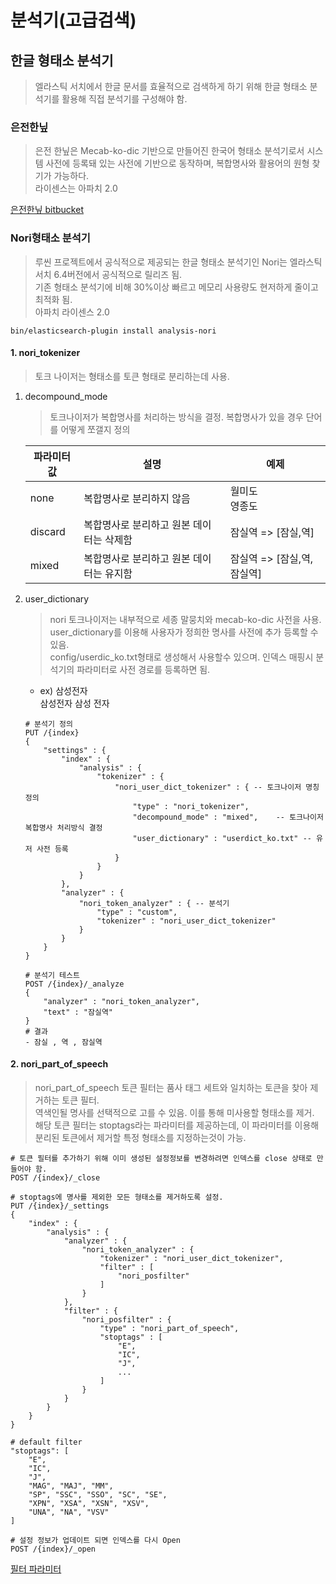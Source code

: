 # 분석기(고급검색)

## 한글 형태소 분석기
> 엘라스틱 서치에서 한글 문서를 효율적으로 검색하게 하기 위해 한글 형태소 분석기를 활용해 직접 분석기를 구성해야 함.  

### 은전한닢
> 은전 한닢은 Mecab-ko-dic 기반으로 만들어진 한국어 형태소 분석기로서 시스템 사전에 등록돼 있는 사전에 기반으로 동작하며, 복합명사와 활용어의 원형 찾기가 가능하다.  
> 라이센스는 아파치 2.0

[은전한닢 bitbucket](https://bitbucket.org/eunjeon/seunjeon/src/master/elasticsearch/)

### Nori형태소 분석기
> 루씬 프로젝트에서 공식적으로 제공되는 한글 형태소 분석기인 Nori는 엘라스틱 서치 6.4버전에서 공식적으로 릴리즈 됨.  
> 기존 형태소 분석기에 비해 30%이상 빠르고 메모리 사용량도 현저하게 줄이고 최적화 됨.  
> 아파치 라이센스 2.0  

```
bin/elasticsearch-plugin install analysis-nori
```

#### 1. nori_tokenizer
> 토크 나이저는 형태소를 토큰 형태로 분리하는데 사용.  
1. decompound_mode  
    > 토크나이저가 복합명사를 처리하는 방식을 결정. 복합명사가 있을 경우 단어를 어떻게 쪼갤지 정의  

    |파라미터값|설명|예제|
    |---|---|---|  
    |none|복합명사로 분리하지 않음|월미도<br>영종도|
    |discard|복합명사로 분리하고 원본 데이터는 삭제함|잠실역 => [잠실,역]|
    |mixed|복합명사로 분리하고 원본 데이터는 유지함|잠실역 => [잠실,역,잠실역]|

2. user_dictionary  
    > nori 토크나이저는 내부적으로 세종 말뭉치와 mecab-ko-dic 사전을 사용.   
    > user_dictionary를 이용해 사용자가 정희한 명사를 사전에 추가 등록할 수 있음.  
    > config/userdic_ko.txt형태로 생성해서 사용할수 있으며. 인덱스 매핑시 분석기의 파라미터로 사전 경로를 등록하면 됨.  
    - ex) 삼성전자  
    삼성전자 삼성 전자  

    ```
    # 분석기 정의
    PUT /{index} 
    {
        "settings" : {
            "index" : {
                "analysis" : {
                    "tokenizer" : {
                        "nori_user_dict_tokenizer" : { -- 토크나이저 명칭 정의
                            "type" : "nori_tokenizer",
                            "decompound_mode" : "mixed",    -- 토크나이저 복합명사 처리방식 결정
                            "user_dictionary" : "userdict_ko.txt" -- 유저 사전 등록
                        }
                    }
                }
            },
            "analyzer" : {
                "nori_token_analyzer" : { -- 분석기
                    "type" : "custom",
                    "tokenizer" : "nori_user_dict_tokenizer"
                }
            }
        }
    }    
    ```
    ```
    # 분석기 테스트
    POST /{index}/_analyze
    {
        "analyzer" : "nori_token_analyzer",
        "text" : "잠실역"
    }
    # 결과
    - 잠실 , 역 , 잠실역
    ```

#### 2. nori_part_of_speech
> nori_part_of_speech 토큰 필터는 품사 태그 세트와 일치하는 토큰을 찾아 제거하는 토큰 필터.  
> 역색인될 명사를 선택적으로 고를 수 있음. 이를 통해 미사용할 형태소를 제거.  
> 해당 토큰 필터는 stoptags라는 파라미터를 제공하는데, 이 파라미터를 이용해 분리된 토큰에서 제거할 특정 형태소를 지정하는것이 가능.  

```
# 토큰 필터를 추가하기 위해 이미 생성된 설정정보를 변경하려면 인덱스를 close 상태로 만들어야 함.
POST /{index}/_close

# stoptags에 명사를 제외한 모든 형태소를 제거하도록 설정.
PUT /{index}/_settings
{
    "index" : {
        "analysis" : {
            "analyzer" : {
                "nori_token_analyzer" : {
                    "tokenizer" : "nori_user_dict_tokenizer",
                    "filter" : [
                        "nori_posfilter"
                    ]
                }
            },
            "filter" : {
                "nori_posfilter" : {
                    "type" : "nori_part_of_speech",
                    "stoptags" : [
                        "E",
                        "IC",
                        "J",
                        ...
                    ]
                }
            }
        }
    }
}

# default filter
"stoptags": [
    "E",
    "IC",
    "J",
    "MAG", "MAJ", "MM",
    "SP", "SSC", "SSO", "SC", "SE",
    "XPN", "XSA", "XSN", "XSV",
    "UNA", "NA", "VSV"
]

# 설정 정보가 업데이트 되면 인덱스를 다시 Open
POST /{index}/_open
```

[필터 파라미터](https://lucene.apache.org/core/8_4_0/analyzers-nori/org/apache/lucene/analysis/ko/POS.Tag.html)


